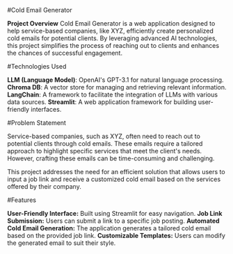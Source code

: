 #Cold Email Generator

**Project Overview**
Cold Email Generator is a web application designed to help service-based companies, like XYZ, efficiently create personalized cold emails for potential clients. By leveraging advanced AI technologies, this project simplifies the process of reaching out to clients and enhances the chances of successful engagement.

#Technologies Used

**LLM (Language Model)**: OpenAI's GPT-3.1 for natural language processing.
**Chroma DB**: A vector store for managing and retrieving relevant information.
**LangChain**: A framework to facilitate the integration of LLMs with various data sources.
**Streamlit**: A web application framework for building user-friendly interfaces.


#Problem Statement

Service-based companies, such as XYZ, often need to reach out to potential clients through cold emails. These emails require a tailored approach to highlight specific services that meet the client's needs. However, crafting these emails can be time-consuming and challenging.

This project addresses the need for an efficient solution that allows users to input a job link and receive a customized cold email based on the services offered by their company.

#Features

**User-Friendly Interface:** Built using Streamlit for easy navigation.
**Job Link Submission:** Users can submit a link to a specific job posting.
**Automated Cold Email Generation:** The application generates a tailored cold email based on the provided job link.
**Customizable Templates:** Users can modify the generated email to suit their style.

